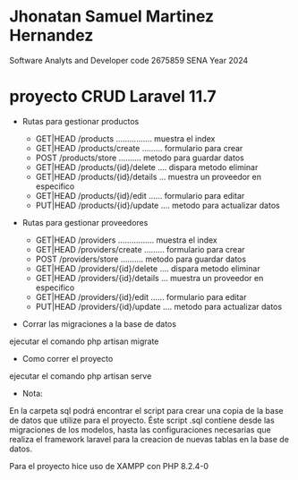 
# Jhonatan Samuel Martinez Hernandez
Software Analyts and Developer
code 2675859
SENA 
Year 2024

# proyecto CRUD Laravel 11.7

* Rutas para gestionar productos

  * GET|HEAD  /products ................ muestra el index
  * GET|HEAD  /products/create ......... formulario para crear
  * POST      /products/store .......... metodo para guardar datos
  * GET|HEAD  /products/{id}/delete .... dispara metodo eliminar
  * GET|HEAD  /products/{id}/details ... muestra un proveedor en especifico
  * GET|HEAD  /products/{id}/edit ...... formulario para editar 
  * PUT|HEAD  /products/{id}/update .... metodo para actualizar datos

* Rutas para gestionar proveedores

  * GET|HEAD  /providers ................ muestra el index
  * GET|HEAD  /providers/create ......... formulario para crear
  * POST      /providers/store .......... metodo para guardar datos
  * GET|HEAD  /providers/{id}/delete .... dispara metodo eliminar
  * GET|HEAD  /providers/{id}/details ... muestra un proveedor en especifico
  * GET|HEAD  /providers/{id}/edit ...... formulario para editar 
  * PUT|HEAD  /providers/{id}/update .... metodo para actualizar datos

* Corrar las migraciones a la base de datos

ejecutar el comando php artisan migrate

* Como correr el proyecto

ejecutar el comando php artisan serve

* Nota: 

En la carpeta sql podrá encontrar el script para crear una copia de la base de datos que utilize para el proyecto. Éste script .sql contíene desde las migraciones de los modelos, hasta las configuraciones necesarias que realiza el framework laravel para la creacion de nuevas tablas en la base de datos. 

Para el proyecto hice uso de XAMPP con PHP 8.2.4-0 
